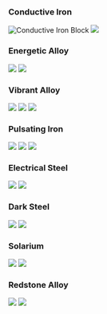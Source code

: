 ### Conductive Iron
![Conductive Iron Block](http://loenwind.info/eio/Conductive_Iron_Block.png) ![](http://loenwind.info/eio/Conductive_Iron.png)
### Energetic Alloy
![](http://loenwind.info/eio/Energetic_Alloy_Block.png) ![](http://loenwind.info/eio/Energetic_Alloy.png)
### Vibrant Alloy
![](http://loenwind.info/eio/Vibrant_Alloy_Block.png) ![](http://loenwind.info/eio/Vibrant_Alloy.png) ![](http://loenwind.info/eio/Vibrant_Alloy_Nugget.png)
### Pulsating Iron
![](http://loenwind.info/eio/Pulsating_Iron_Block.png) ![](http://loenwind.info/eio/Pulsating_Iron.png) ![](http://loenwind.info/eio/Pulsating_Iron_Nugget.png)
### Electrical Steel
![](http://loenwind.info/eio/Electrical_Steel_Block.png) ![](http://loenwind.info/eio/Electrical_Steel.png)
### Dark Steel
![](http://loenwind.info/eio/Dark_Steel_Block.png) ![](http://loenwind.info/eio/Dark_Steel.png)
### Solarium
![](http://loenwind.info/eio/Soularium_Block.png) ![](http://loenwind.info/eio/Soularium.png)
### Redstone Alloy
![](http://loenwind.info/eio/Redstone_Alloy_Block.png) ![](http://loenwind.info/eio/Redstone_Alloy.png)